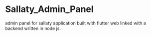 # Sallaty_Admin_Panel
admin panel for sallaty application built with flutter web linked with a backend written in node js.
